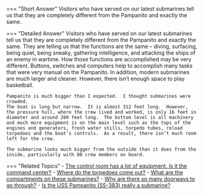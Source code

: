 
=== "Short Answer"
    Visitors who have served on our latest submarines tell us that they are completely different from the Pampanito and exactly the same.

=== "Detailed Answer"
    Visitors who have served on our latest submarines tell us that they are completely different from the Pampanito and exactly the same.  They are telling us that the functions are the same – diving, surfacing, being quiet, being sneaky, gathering intelligence, and attacking the ships of an enemy in wartime.  How those functions are accomplished may be very different.  Buttons, switches and computers help to accomplish many tasks that were very manual on the Pampanito.  In addition, modern submarines are much larger and cleaner.  However, there isn’t enough space to play basketball.

    Pampanito is much bigger than I expected.  I thought submarines were crowded.
    The boat is long but narrow.  It is almost 312 feet long.  However, the pressure hull, where the crew lived and worked, is only 16 feet in diameter and around 280 feet long.  The bottom level is all machinery and much more equipment is on the main level such as the tops of the engines and generators, fresh water stills, torpedo tubes, reload torpedoes and the boat’s controls.  As a result, there isn’t much room left for the crew.

    The submarine looks much bigger from the outside than it does from the inside, particularly with 80 crew members on board.

=== "Related Topics"
    - [The control room has a lot of equipment.  Is it the command center?](../FAQs/the-control-room-has-a-lot-of-equipment-is-it-the-command-center.md)
    - [Where do the torpedoes come out?](../FAQs/where-do-the-torpedoes-come-out.md)
    - [What are the compartments on these submarines?](../FAQs/what-are-the-compartments-on-these-submarines.md)
    - [Why are there so many doorways to go through?](../FAQs/why-are-there-so-many-doorways-to-go-through.md)
    - [Is the USS Pampanito (SS-383) really a submarine?](../FAQs/is-the-uss-pampanito-ss-383-really-a-submarine.md)
